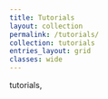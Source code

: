 ```yaml
---
title: Tutorials
layout: collection
permalink: /tutorials/
collection: tutorials
entries_layout: grid
classes: wide
---
```


tutorials,
